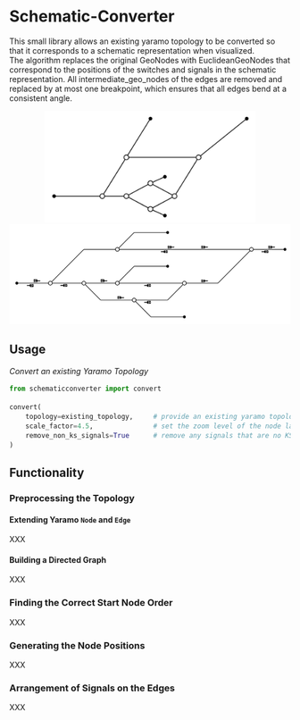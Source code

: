 # Schematic-Converter

This small library allows an existing yaramo topology to be converted so that it corresponds to a schematic representation when visualized. <br>
The algorithm replaces the original GeoNodes with EuclideanGeoNodes that correspond to the positions of the switches and signals in the schematic representation. All intermediate_geo_nodes of the edges are removed and replaced by at most one breakpoint, which ensures that all edges bend at a consistent angle.

<p align="center">
  <img src="assets/komplexes_beispiel_original.png" alt="Original Topology (Without Signals)" style="max-height:200px;"/>
  <img src="assets/komplexes_beispiel_processed.png" alt="Processed Topology (With Signals)" style="max-height:200px;"/>
</p>

## Usage

*Convert an existing Yaramo Topology*
```python
from schematicconverter import convert

convert(
    topology=existing_topology,     # provide an existing yaramo topology
    scale_factor=4.5,               # set the zoom level of the node layout (default: 4.5)
    remove_non_ks_signals=True      # remove any signals that are no KS signals (default: True)
)
```

## Functionality

### Preprocessing the Topology

#### Extending Yaramo ```Node``` and ```Edge```

XXX

#### Building a Directed Graph

XXX

### Finding the Correct Start Node Order

XXX

### Generating the Node Positions

XXX

### Arrangement of Signals on the Edges

XXX